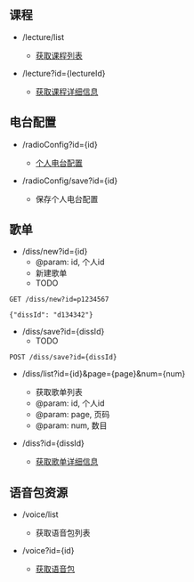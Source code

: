 ## 课程
- /lecture/list
  - [获取课程列表](./lectureList.json)

- /lecture?id={lectureId}
  - [获取课程详细信息](./lecture.json)

## 电台配置
- /radioConfig?id={id}
  - [个人电台配置](./radioConfig.json)

- /radioConfig/save?id={id}
  - 保存个人电台配置

## 歌单
- /diss/new?id={id}
  - @param: id, 个人id
  - 新建歌单
  - TODO
  
```
GET /diss/new?id=p1234567

{"dissId": "d134342"}
```

- /diss/save?id={dissId}
  - TODO
```
POST /diss/save?id={dissId}

```
  
- /diss/list?id={id}&page={page}&num={num}
  - 获取歌单列表
  - @param: id, 个人id
  - @param: page, 页码
  - @param: num, 数目

- /diss?id={dissId}
  - [获取歌单详细信息](./diss.json)


## 语音包资源
- /voice/list
  - 获取语音包列表

- /voice?id={id}
  - [获取语音包](./voice.json)
